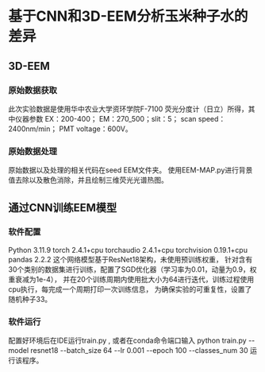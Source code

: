 # 基于CNN和3D-EEM分析玉米种子水的差异
##  3D-EEM
### 原始数据获取
此次实验数据是使用华中农业大学资环学院F-7100 荧光分度计（日立）所得，其中仪器参数
EX：200-400；  EM：270_500；slit：5；  scan speed：2400nm/min；  PMT voltage：600V。
### 原始数据处理
原始数据以及处理的相关代码在seed EEM文件夹。
使用EEM-MAP.py进行背景值去除以及散色消除，并且绘制三维荧光光谱热图。
## 通过CNN训练EEM模型 
### 软件配置
Python                    3.11.9
torch                     2.4.1+cpu
torchaudio                2.4.1+cpu
torchvision               0.19.1+cpu
pandas                    2.2.2
这个网络模型基于ResNet18架构，未使用预训练权重，
针对含有30个类别的数据集进行训练，配置了SGD优化器（学习率为0.01，动量为0.9，权重衰减为1e-4），
并在20个训练周期内使用批大小为64进行迭代，训练过程使用cpu执行，每完成一个周期打印一次训练信息，
为确保实验的可重复性，设置了随机种子33。
### 软件运行
配置好环境后在IDE运行train.py ,
或者在conda命令端口输入 python train.py --model resnet18  --batch_size 64 --lr 0.001 --epoch 100 --classes_num 30
运行该程序。
